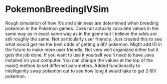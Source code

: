 # PokemonBreedingIVSim
Rough simulation of how IVs and shininess are determined when breeding pokemon in the Pokemon games.
Does not actually calculate values in the same way as in exact same way as in the game but I believe the odds are still roughly the same.
Not particularly user friendly. Just created this to see what would get me the best odds of getting a 6IV pokemon.
Might add IO in the future to make more user friendly. 
Not very well organized either but it gets the job done.
If you want to use it yourself you'll need to have Java installed on your computer. You can change the values at the top of the main() method to set differnet parameters.
Added functionality to intelligently swap pokemon out to see how long it would take to get 2 6IV pokemon.
